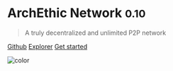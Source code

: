 # ArchEthic Network <small>0.10</small>

> A truly decentralized and unlimited P2P network

[Github](https://github.com/archethic-foundation/archethic-node)
[Explorer](https://mainnet.archethic.net)
[Get started](README.md)

<!-- background color -->

![color](#3596F2)

